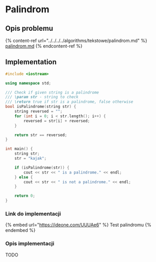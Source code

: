 # Palindrom

## Opis problemu

{% content-ref url="../../../../algorithms/tekstowe/palindrom.md" %}
[palindrom.md](../../../../algorithms/tekstowe/palindrom.md)
{% endcontent-ref %}

## Implementation

```cpp
#include <iostream>

using namespace std;

/// Check if given string is a palindrome
/// \param str - string to check
/// \return true if str is a palindrome, false otherwise
bool isPalindrome(string str) {
    string reversed = "";
    for (int i = 0; i < str.length(); i++) {
        reversed = str[i] + reversed;
    }

    return str == reversed;
}

int main() {
    string str;
    str = "kajak";

    if (isPalindrome(str)) {
        cout << str << " is a palindrome." << endl;
    } else {
        cout << str << " is not a palindrome." << endl;
    }

    return 0;
}
```

### Link do implementacji

{% embed url="https://ideone.com/UUUAe6" %}
Test palindromu
{% endembed %}

### Opis implementacji

TODO

